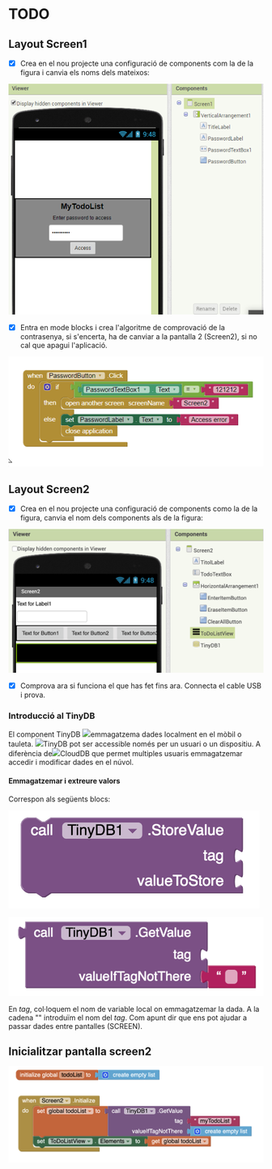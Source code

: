# TODO

## Layout Screen1

* [x] Crea en el nou projecte una configuració de components com la de la figura i canvia els noms dels mateixos:

![Screen1](../.gitbook/assets/image.png)

* [x] Entra en mode blocks i crea l'algoritme de comprovació de la contrasenya, si s'encerta, ha de canviar a la pantalla 2 \(Screen2\), si no cal que apagui l'aplicació.

![Bloc de control de l&apos;acc&#xE9;s](../.gitbook/assets/image%20%281%29.png)



## Layout Screen2

* [x] Crea en el nou projecte una configuració de components como la de la figura, canvia el nom dels components als de la figura:

![](../.gitbook/assets/captura-de-pantalla-2020-02-11-a-les-17.27.49.png)

* [x] Comprova ara si funciona el que has fet fins ara. Connecta el cable USB i prova.

### Introducció al TinyDB

 El component TinyDB  ![](https://mit-cml.github.io/yrtoolkit/images/images/tinyDB.png)emmagatzema dades localment en el mòbil o tauleta. ![](https://mit-cml.github.io/yrtoolkit/images/images/tinyDB.png)TinyDB pot ser accessible  només per un usuari o un dispositiu. A diferència de![](https://mit-cml.github.io/yrtoolkit/images/images/clouddb.png)CloudDB que permet multiples usuaris emmagatzemar accedir i modificar dades en el núvol.

#### Emmagatzemar i extreure valors

Correspon als següents blocs:

![Emmagatzemar](../.gitbook/assets/tinydbstorevalue.png)

![Extreure valor](../.gitbook/assets/tinydbgetvalue.png)

En _tag_, col·loquem el nom de variable local on emmagatzemar la dada. A la cadena "" introduïm el nom del _tag_. Com apunt dir que ens pot ajudar a passar dades entre pantalles \(SCREEN\).



## Inicialitzar pantalla screen2

![Inicialitzaci&#xF3; de llista ](../.gitbook/assets/captura-de-pantalla-2020-02-18-a-les-21.02.41.png)






